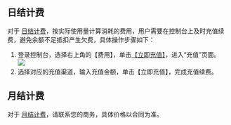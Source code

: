 ## 日结计费
对于 [日结计费](https://cloud.tencent.com/document/product/862/36180#.E6.97.A5.E7.BB.93.E8.AE.A1.E8.B4.B9)，按实际使用量计算消耗的费用，用户需要在控制台上及时充值续费，避免余额不足抵扣产生欠费，具体操作步骤如下：
1. 登录控制台，选择右上角的【费用】，单击[【立即充值】](https://console.cloud.tencent.com/account/recharge)，进入“充值”页面。
![](https://main.qcloudimg.com/raw/401d17459bffe3ecee882cb7b941f9d4.png)
2. 选择对应的充值渠道，输入充值金额，单击【立即充值】，完成充值续费。


## 月结计费
对于 [月结计费](https://cloud.tencent.com/document/product/862/36180#.E6.9C.88.E7.BB.93.E8.AE.A1.E8.B4.B9)，请联系您的商务，具体价格以合同为准。
